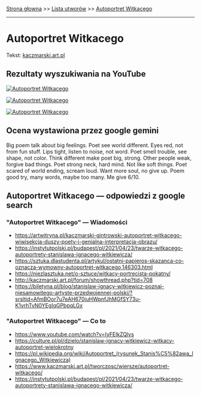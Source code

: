 [Strona głowna](../index.md) >> [Lista utworów](../list.md) >> [Autoportret Witkacego](20.md)

---

# Autoportret Witkacego

Tekst: [kaczmarski.art.pl](https://www.kaczmarski.art.pl/tworczosc/wiersze/autoportret-witkacego/)

## Rezultaty wyszukiwania na YouTube

[![Autoportret Witkacego](http://img.youtube.com/vi/dPN_5G935Vw/0.jpg)](https://www.youtube.com/watch?v=dPN_5G935Vw "Jacek Kaczmarski - Autoportret Witkacego - YouTube")

[![Autoportret Witkacego](http://img.youtube.com/vi/QTIJeROtF48/0.jpg)](https://www.youtube.com/watch?v=QTIJeROtF48 "Przemysław Gintrowski - Autoportret Witkacego - YouTube")

[![Autoportret Witkacego](http://img.youtube.com/vi/8Sz2GVDt-T8/0.jpg)](https://www.youtube.com/watch?v=8Sz2GVDt-T8 "Autoportret Witkacego Witkacy - YouTube")

## Ocena wystawiona przez google gemini

Big poem talk about big feelings. Poet see world different. Eyes red, not from fun stuff. Lips tight, listen to noise, not word. Poet smell trouble, see shape, not color. Think different make poet big, strong. Other people weak, forgive bad things. Poet strong neck, hard mind. Not like soft things. Poet scared of world ending, scream loud. Want more soul, no give up. Poem good try, many words, maybe too many. Me give 6/10.


## Autoportret Witkacego — odpowiedzi z google search

### "Autoportret Witkacego" — Wiadomości

 - <https://artwitryna.pl/kaczmarski-gintrowski-autoportret-witkacego-wiwisekcja-duszy-poety-i-genialna-interpretacja-obrazu/>
 - <https://instytutpolski.pl/budapest/pl/2021/04/23/twarze-witkacego-autoportrety-stanislawa-ignacego-witkiewicza/>
 - <https://sztuka.dlastudenta.pl/artykul/ostatni-papieros-skazanca-co-oznacza-wymowny-autoportret-witkacego,146303.html>
 - <https://niezlasztuka.net/o-sztuce/witkacy-portrecista-pokatny/>
 - <http://kaczmarski.art.pl/forum/showthread.php?tid=708>
 - <https://biletyna.pl/blog/stanislaw-ignacy-witkiewicz-poznaj-niesamowitego-artyste-przedwojennej-polski/?srsltid=AfmBOor7u7eAH670iuHWpnfJhMGfSY73u-K1vrhTvN0YEgIqGPbpqLGx>

### "Autoportret Witkacego" — Co to

 - <https://www.youtube.com/watch?v=IyFElkZQlvs>
 - <https://culture.pl/pl/dzielo/stanislaw-ignacy-witkiewicz-witkacy-autoportret-wielokrotny>
 - <https://pl.wikipedia.org/wiki/Autoportret_(rysunek_Stanis%C5%82awa_Ignacego_Witkiewicza)>
 - <https://www.kaczmarski.art.pl/tworczosc/wiersze/autoportret-witkacego/>
 - <https://instytutpolski.pl/budapest/pl/2021/04/23/twarze-witkacego-autoportrety-stanislawa-ignacego-witkiewicza/>

